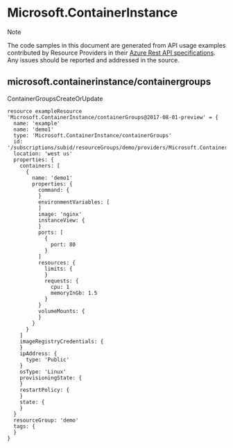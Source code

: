 # Microsoft.ContainerInstance
  
> [!NOTE]
> The code samples in this document are generated from API usage examples contributed by Resource Providers in their [Azure Rest API specifications](https://github.com/Azure/azure-rest-api-specs). Any issues should be reported and addressed in the source.


## microsoft.containerinstance/containergroups

ContainerGroupsCreateOrUpdate
```bicep
resource exampleResource 'Microsoft.ContainerInstance/containerGroups@2017-08-01-preview' = {
  name: 'example'
  name: 'demo1'
  type: 'Microsoft.ContainerInstance/containerGroups'
  id: '/subscriptions/subid/resourceGroups/demo/providers/Microsoft.ContainerInstance/containerGroups/demo1'
  location: 'west us'
  properties: {
    containers: [
      {
        name: 'demo1'
        properties: {
          command: {
          }
          environmentVariables: [
          ]
          image: 'nginx'
          instanceView: {
          }
          ports: [
            {
              port: 80
            }
          ]
          resources: {
            limits: {
            }
            requests: {
              cpu: 1
              memoryInGb: 1.5
            }
          }
          volumeMounts: {
          }
        }
      }
    ]
    imageRegistryCredentials: {
    }
    ipAddress: {
      type: 'Public'
    }
    osType: 'Linux'
    provisioningState: {
    }
    restartPolicy: {
    }
    state: {
    }
  }
  resourceGroup: 'demo'
  tags: {
  }
}
```
